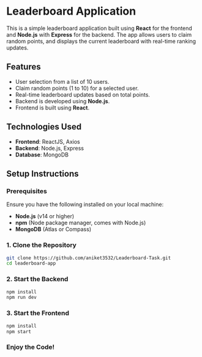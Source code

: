 # Leaderboard Application

This is a simple leaderboard application built using **React** for the frontend and **Node.js** with **Express** for the backend. The app allows users to claim random points, and displays the current leaderboard with real-time ranking updates.

## Features

- User selection from a list of 10 users.
- Claim random points (1 to 10) for a selected user.
- Real-time leaderboard updates based on total points.
- Backend is developed using **Node.js**.
- Frontend is built using **React**.

## Technologies Used

- **Frontend**: ReactJS, Axios
- **Backend**: Node.js, Express
- **Database**: MongoDB

## Setup Instructions

### Prerequisites

Ensure you have the following installed on your local machine:

- **Node.js** (v14 or higher)
- **npm** (Node package manager, comes with Node.js)
- **MongoDB** (Atlas or Compass)

### 1. Clone the Repository

```bash
git clone https://github.com/aniket3532/Leaderboard-Task.git
cd leaderboard-app
```


### 2. Start the Backend

```bash
npm install
npm run dev
```

### 3. Start the Frontend

```bash
npm install
npm start
```

### Enjoy the Code!